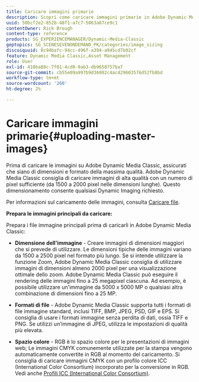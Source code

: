 ```yaml
---
title: Caricare immagini primarie
description: Scopri come caricare immagini primarie in Adobe Dynamic Media Classic.
uuid: 50bcf2e2-852b-48f1-a7c7-5063a87ce9c1
contentOwner: Rick Brough
content-type: reference
products: SG_EXPERIENCEMANAGER/Dynamic-Media-Classic
geptopics: SG_SCENESEVENONDEMAND_PK/categories/image_sizing
discoiquuid: 8c94bafc-94cc-496f-a394-a945cd7b02cf
feature: Dynamic Media Classic,Asset Management
role: User
exl-id: 410ba80c-7f01-4cd0-9ab3-db9658757ba7
source-git-commit: cb55e09a997b9d36002c4ac429603576d52fb8bd
workflow-type: tm+mt
source-wordcount: '260'
ht-degree: 2%

---
```


# Caricare immagini primarie{#uploading-master-images}

Prima di caricare le immagini su Adobe Dynamic Media Classic, assicurati che siano di dimensioni e formato della massima qualità. Adobe Dynamic Media Classic consiglia di caricare immagini di alta qualità con un numero di pixel sufficiente (da 1500 a 2000 pixel nelle dimensioni lunghe). Questo dimensionamento consente qualsiasi Dynamic Imaging richiesto.

Per informazioni sul caricamento delle immagini, consulta [Caricare file](uploading-files.md#uploading_files).

**Prepara le immagini principali da caricare:**

Prepara i file immagine principali prima di caricarli in Adobe Dynamic Media Classic:

* **Dimensione dell&#39;immagine** - Creare immagini di dimensioni maggiori che si prevede di utilizzare. Le dimensioni tipiche delle immagini variano da 1500 a 2500 pixel nel formato più lungo. Se si intende utilizzare la funzione Zoom, Adobe Dynamic Media Classic consiglia di utilizzare immagini di dimensioni almeno 2000 pixel per una visualizzazione ottimale dello zoom. Adobe Dynamic Media Classic può eseguire il rendering delle immagini fino a 25 megapixel ciascuna. Ad esempio, è possibile utilizzare un&#39;immagine da 5000 x 5000 MP o qualsiasi altra combinazione di dimensioni fino a 25 MP.

* **Formati di file** - Adobe Dynamic Media Classic supporta tutti i formati di file immagine standard, inclusi TIFF, BMP, JPEG, PSD, GIF e EPS. Si consiglia di usare i formati immagine senza perdita di dati, ossia TIFF e PNG. Se utilizzi un’immagine di JPEG, utilizza le impostazioni di qualità più elevata.

* **Spazio colore** - RGB è lo spazio colore per le presentazioni di immagini web; Le immagini CMYK comunemente utilizzate per la stampa vengono automaticamente convertite in RGB al momento del caricamento. Si consiglia di caricare immagini CMYK con un profilo colore ICC (International Color Consortium) incorporato per la conversione in RGB. Vedi anche [Profili ICC (International Color Consortium)](/help/icc-profiles.md).

